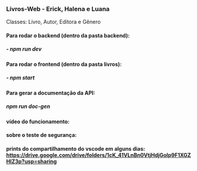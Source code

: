 ### Livros-Web - Erick, Halena e Luana

Classes: Livro, Autor, Editora e Gênero

#### Para rodar o backend (dentro da pasta backend): 
##### - npm run dev
#### Para rodar o frontend (dentro da pasta livros): 
##### - npm start

#### Para gerar a documentação da API:
##### npm run doc-gen

#### vídeo do funcionamento:
#### sobre o teste de segurança:
#### prints do compartilhamento do vscode em alguns dias: https://drive.google.com/drive/folders/1cK_41VLnBn0VtjHdjGoIp9F1XGZHIZ3p?usp=sharing
